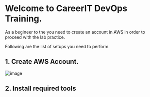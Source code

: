 # Welcome to CareerIT DevOps Training.

As a begineer to the you need to create an account in AWS in order to proceed with the lab practice.

Following are the list of setups you need to perform.

## 1. Create AWS Account.

![image](/uploads/8d72e57b044d8130072d811332610120/image.png)

## 2. Install required tools